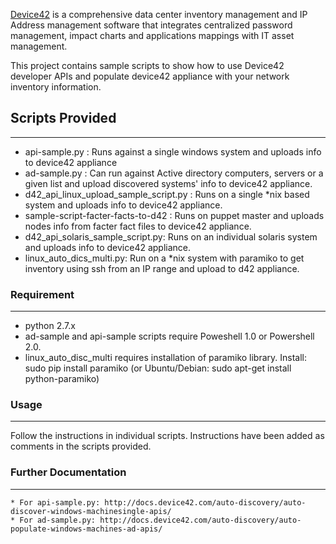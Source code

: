 [Device42](http://www.device42.com/) is a comprehensive data center inventory management and IP Address management software that integrates centralized password management, impact charts and applications mappings with IT asset management.

This project contains sample scripts to show how to use Device42 developer APIs and populate device42 appliance with your network inventory information.


## Scripts Provided
-----------------------------
   * api-sample.py : Runs against a single windows system and uploads info to device42 appliance
   * ad-sample.py  : Can run against Active directory computers, servers or a given list and upload discovered systems' info to device42 appliance.
   * d42_api_linux_upload_sample_script.py : Runs on a single *nix based system and uploads info to device42 appliance.
   * sample-script-facter-facts-to-d42 : Runs on puppet master and uploads nodes info from facter fact files to device42 appliance.
   * d42_api_solaris_sample_script.py: Runs on an individual solaris system and uploads info to device42 appliance.
   * linux_auto_dics_multi.py: Run on a *nix system with paramiko to get inventory using ssh from an IP range and upload to d42 appliance.

### Requirement
-----------------------------
   * python 2.7.x
   * ad-sample and api-sample scripts require Poweshell 1.0 or Powershell 2.0.
   * linux_auto_disc_multi requires installation of paramiko library. Install: sudo pip install paramiko (or Ubuntu/Debian: sudo apt-get install python-paramiko)

### Usage
-----------------------------

Follow the instructions in individual scripts. Instructions have been added as comments in the scripts provided.


### Further Documentation
----------------------------

    * For api-sample.py: http://docs.device42.com/auto-discovery/auto-discover-windows-machinesingle-apis/
    * For ad-sample.py: http://docs.device42.com/auto-discovery/auto-populate-windows-machines-ad-apis/



